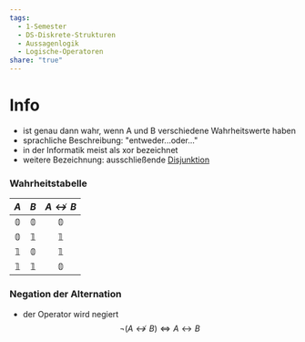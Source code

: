 ```yaml
---
tags:
  - 1-Semester
  - DS-Diskrete-Strukturen
  - Aussagenlogik
  - Logische-Operatoren
share: "true"
---
```

# Info
- ist genau dann wahr, wenn A und B verschiedene Wahrheitswerte haben
- sprachliche Beschreibung: "entweder...oder..."
- in der Informatik meist als xor bezeichnet
- weitere Bezeichnung: ausschließende [Disjunktion](./Disjunktion.md#)

### Wahrheitstabelle
|     $A$      |     $B$      | $A \not\leftrightarrow B$  |
|:------------:|:------------:|:------------:|
| $\mathbb{0}$ | $\mathbb{0}$ | $\mathbb{0}$ |
| $\mathbb{0}$ | $\mathbb{1}$ | $\mathbb{1}$ |
| $\mathbb{1}$ | $\mathbb{0}$ | $\mathbb{1}$ |
| $\mathbb{1}$ | $\mathbb{1}$ | $\mathbb{0}$ |

### Negation der Alternation
- der Operator wird negiert
$$\lnot (A \not\leftrightarrow B) \Leftrightarrow A \leftrightarrow B$$
